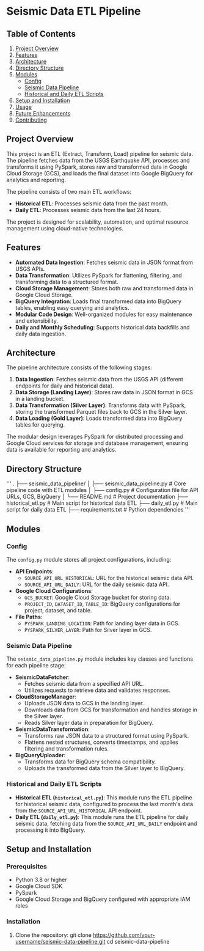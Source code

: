 # Seismic Data ETL Pipeline

## Table of Contents
1. [Project Overview](#project-overview)
2. [Features](#features)
3. [Architecture](#architecture)
4. [Directory Structure](#directory-structure)
5. [Modules](#modules)
   - [Config](#config)
   - [Seismic Data Pipeline](#seismic-data-pipeline)
   - [Historical and Daily ETL Scripts](#historical-and-daily-etl-scripts)
6. [Setup and Installation](#setup-and-installation)
7. [Usage](#usage)
8. [Future Enhancements](#future-enhancements)
9. [Contributing](#contributing)

## Project Overview

This project is an ETL (Extract, Transform, Load) pipeline for seismic data. The pipeline fetches data from the USGS Earthquake API, processes and transforms it using PySpark, stores raw and transformed data in Google Cloud Storage (GCS), and loads the final dataset into Google BigQuery for analytics and reporting.

The pipeline consists of two main ETL workflows:
- **Historical ETL**: Processes seismic data from the past month.
- **Daily ETL**: Processes seismic data from the last 24 hours.

The project is designed for scalability, automation, and optimal resource management using cloud-native technologies.

## Features

- **Automated Data Ingestion**: Fetches seismic data in JSON format from USGS APIs.
- **Data Transformation**: Utilizes PySpark for flattening, filtering, and transforming data to a structured format.
- **Cloud Storage Management**: Stores both raw and transformed data in Google Cloud Storage.
- **BigQuery Integration**: Loads final transformed data into BigQuery tables, enabling easy querying and analytics.
- **Modular Code Design**: Well-organized modules for easy maintenance and extensibility.
- **Daily and Monthly Scheduling**: Supports historical data backfills and daily data ingestion.

## Architecture

The pipeline architecture consists of the following stages:
1. **Data Ingestion**: Fetches seismic data from the USGS API (different endpoints for daily and historical data).
2. **Data Storage (Landing Layer)**: Stores raw data in JSON format in GCS in a landing bucket.
3. **Data Transformation (Silver Layer)**: Transforms data with PySpark, storing the transformed Parquet files back to GCS in the Silver layer.
4. **Data Loading (Gold Layer)**: Loads transformed data into BigQuery tables for querying.

The modular design leverages PySpark for distributed processing and Google Cloud services for storage and database management, ensuring data is available for reporting and analytics.

## Directory Structure

'''
.
├── seismic_data_pipeline/
│   ├── seismic_data_pipeline.py     # Core pipeline code with ETL modules
│   ├── config.py                    # Configuration file for API URLs, GCS, BigQuery
│   └── README.md                    # Project documentation
├── historical_etl.py                # Main script for historical data ETL
├── daily_etl.py                     # Main script for daily data ETL
├── requirements.txt                 # Python dependencies
'''

## Modules

### Config
The `config.py` module stores all project configurations, including:
- **API Endpoints**:
  - `SOURCE_API_URL_HISTORICAL`: URL for the historical seismic data API.
  - `SOURCE_API_URL_DAILY`: URL for the daily seismic data API.
- **Google Cloud Configurations**:
  - `GCS_BUCKET`: Google Cloud Storage bucket for storing data.
  - `PROJECT_ID`, `DATASET_ID`, `TABLE_ID`: BigQuery configurations for project, dataset, and table.
- **File Paths**:
  - `PYSPARK_LANDING_LOCATION`: Path for landing layer data in GCS.
  - `PYSPARK_SILVER_LAYER`: Path for Silver layer in GCS.

### Seismic Data Pipeline
The `seismic_data_pipeline.py` module includes key classes and functions for each pipeline stage:
- **SeismicDataFetcher**:
  - Fetches seismic data from a specified API URL.
  - Utilizes requests to retrieve data and validates responses.
- **CloudStorageManager**:
  - Uploads JSON data to GCS in the landing layer.
  - Downloads data from GCS for transformation and handles storage in the Silver layer.
  - Reads Silver layer data in preparation for BigQuery.
- **SeismicDataTransformation**:
  - Transforms raw JSON data to a structured format using PySpark.
  - Flattens nested structures, converts timestamps, and applies filtering and transformation rules.
- **BigQueryUploader**:
  - Transforms data for BigQuery schema compatibility.
  - Uploads the transformed data from the Silver layer to BigQuery.

### Historical and Daily ETL Scripts
- **Historical ETL (`historical_etl.py`)**: This module runs the ETL pipeline for historical seismic data, configured to process the last month's data from the `SOURCE_API_URL_HISTORICAL` API endpoint.
- **Daily ETL (`daily_etl.py`)**: This module runs the ETL pipeline for daily seismic data, fetching data from the `SOURCE_API_URL_DAILY` endpoint and processing it into BigQuery.

## Setup and Installation

### Prerequisites
- Python 3.8 or higher
- Google Cloud SDK
- PySpark
- Google Cloud Storage and BigQuery configured with appropriate IAM roles

### Installation
1. Clone the repository:
   git clone https://github.com/your-username/seismic-data-pipeline.git
   cd seismic-data-pipeline
